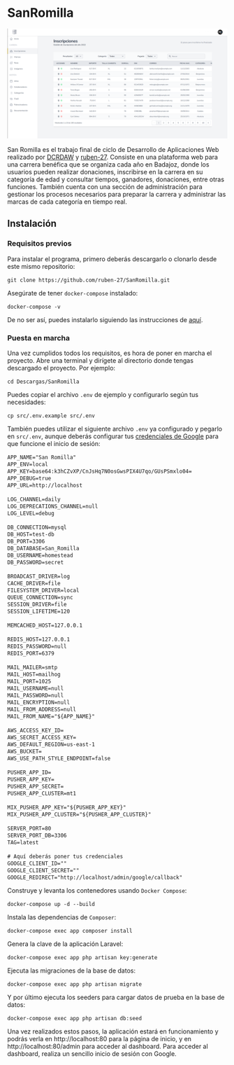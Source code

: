 # SanRomilla
![SanRomilla](/img/dashboard.png "Dashboard")

San Romilla es el trabajo final de ciclo de Desarrollo de Aplicaciones Web realizado por [DCRDAW](https://github.com/DCRDAW) y [ruben-27](https://github.com/ruben-27). Consiste en una plataforma web para una carrera benéfica que se organiza cada año en Badajoz, donde los usuarios pueden realizar donaciones, inscribirse en la carrera en su categoría de edad y consultar tiempos, ganadores, donaciones, entre otras funciones. También cuenta con una sección de administración para gestionar los procesos necesarios para preparar la carrera y administrar las marcas de cada categoría en tiempo real.
## Instalación
### Requisitos previos
Para instalar el programa, primero deberás descargarlo o clonarlo desde este mismo repositorio:
    
    git clone https://github.com/ruben-27/SanRomilla.git
Asegúrate de tener `docker-compose` instalado:
    
    docker-compose -v

De no ser así, puedes instalarlo siguiendo las instrucciones de [aquí](https://docs.docker.com/compose/install/).
### Puesta en marcha
Una vez cumplidos todos los requisitos, es hora de poner en marcha el proyecto. Abre una terminal y dirígete al directorio donde tengas descargado el proyecto. Por ejemplo:
  
    cd Descargas/SanRomilla
Puedes copiar el archivo `.env` de ejemplo y configurarlo según tus necesidades:
    
    cp src/.env.example src/.env
También puedes utilizar el siguiente archivo `.env` ya configurado y pegarlo en `src/.env`, aunque deberás configurar tus [credenciales de Google](https://developers.google.com/identity/gsi/web/guides/get-google-api-clientid) para que funcione el inicio de sesión:
    
    APP_NAME="San Romilla"
    APP_ENV=local
    APP_KEY=base64:k3hCZvXP/CnJsHq7N0osGwsPIX4U7qo/GUsPSmxlo04=
    APP_DEBUG=true
    APP_URL=http://localhost

    LOG_CHANNEL=daily
    LOG_DEPRECATIONS_CHANNEL=null
    LOG_LEVEL=debug

    DB_CONNECTION=mysql
    DB_HOST=test-db
    DB_PORT=3306
    DB_DATABASE=San_Romilla
    DB_USERNAME=homestead
    DB_PASSWORD=secret

    BROADCAST_DRIVER=log
    CACHE_DRIVER=file
    FILESYSTEM_DRIVER=local
    QUEUE_CONNECTION=sync
    SESSION_DRIVER=file
    SESSION_LIFETIME=120

    MEMCACHED_HOST=127.0.0.1

    REDIS_HOST=127.0.0.1
    REDIS_PASSWORD=null
    REDIS_PORT=6379

    MAIL_MAILER=smtp
    MAIL_HOST=mailhog
    MAIL_PORT=1025
    MAIL_USERNAME=null
    MAIL_PASSWORD=null
    MAIL_ENCRYPTION=null
    MAIL_FROM_ADDRESS=null
    MAIL_FROM_NAME="${APP_NAME}"

    AWS_ACCESS_KEY_ID=
    AWS_SECRET_ACCESS_KEY=
    AWS_DEFAULT_REGION=us-east-1
    AWS_BUCKET=
    AWS_USE_PATH_STYLE_ENDPOINT=false

    PUSHER_APP_ID=
    PUSHER_APP_KEY=
    PUSHER_APP_SECRET=
    PUSHER_APP_CLUSTER=mt1

    MIX_PUSHER_APP_KEY="${PUSHER_APP_KEY}"
    MIX_PUSHER_APP_CLUSTER="${PUSHER_APP_CLUSTER}"

    SERVER_PORT=80
    SERVER_PORT_DB=3306
    TAG=latest

    # Aquí deberás poner tus credenciales
    GOOGLE_CLIENT_ID=""
    GOOGLE_CLIENT_SECRET=""
    GOOGLE_REDIRECT="http://localhost/admin/google/callback"

Construye y levanta los contenedores usando `Docker Compose`:

    docker-compose up -d --build
Instala las dependencias de `Composer`:
   
    docker-compose exec app composer install
Genera la clave de la aplicación Laravel:

    docker-compose exec app php artisan key:generate
Ejecuta las migraciones de la base de datos:

    docker-compose exec app php artisan migrate
Y por último ejecuta los seeders para cargar datos de prueba en la base de datos:
    
    docker-compose exec app php artisan db:seed
Una vez realizados estos pasos, la aplicación estará en funcionamiento y podrás verla en http://localhost:80 para la página de inicio, y en http://localhost:80/admin para acceder al dashboard. Para acceder al dashboard, realiza un sencillo inicio de sesión con Google.
